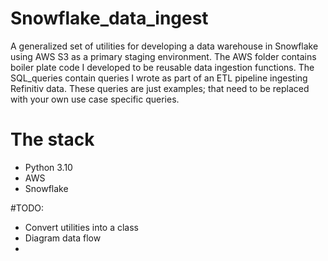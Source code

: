 # Snowflake_data_ingest
A generalized set of utilities for developing a data warehouse in Snowflake using AWS S3 as a primary staging environment. The AWS folder contains boiler plate code I developed to be reusable 
data ingestion functions. The SQL_queries contain queries I wrote as part of an ETL pipeline ingesting Refinitiv data. These queries are just examples; that need to be replaced with your own use case specific queries. 

# The stack

- Python 3.10
- AWS
- Snowflake



#TODO:
- Convert utilities into a class
- Diagram data flow
- 
